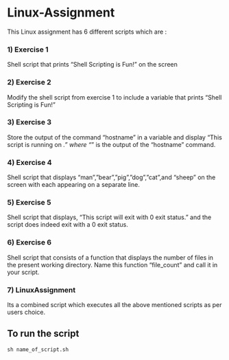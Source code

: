 # Linux-Assignment
This Linux assignment has 6 different scripts which are :
### 1) Exercise 1
Shell script that prints “Shell Scripting is Fun!” on the screen
### 2) Exercise 2
Modify the shell script from exercise 1 to include a variable that prints “Shell Scripting is Fun!”
### 3) Exercise 3
Store the output of the command “hostname” in a variable and display “This script is running on _.” where “_” is the output of the “hostname” command.
### 4) Exercise 4
Shell script that displays “man”,”bear”,”pig”,”dog”,”cat”,and “sheep” on the screen with each appearing on a separate line.
### 5) Exercise 5
Shell script that displays, “This script will exit with 0 exit status.” and the script does indeed exit with a 0 exit status.
### 6) Exercise 6
Shell script that consists of a function that displays the number of files in the present working directory. Name this function “file_count” and call it in your script.
### 7) LinuxAssignment
Its a combined script which executes all the above mentioned scripts as per users choice.

## To run the script
```sh name_of_script.sh```

